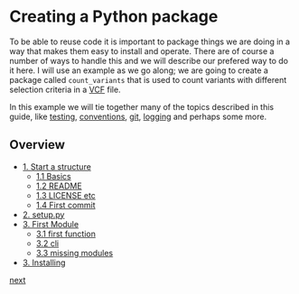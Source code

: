 # Creating a Python package

To be able to reuse code it is important to package things we are doing in a way that makes them easy to install and operate.
There are of course a number of ways to handle this and we will describe our prefered way to do it here.
I will use an example as we go along; we are going to create a package called `count_variants` that is used to count variants with different selection criteria in a [VCF][vcf] file.

In this example we will tie together many of the topics described in this guide, like [testing](../testing.md), [conventions](../conventions.md), [git](../../git/README.md), [logging](../logging.md) and perhaps some more.

## Overview

* [1. Start a structure](./structure.md)
	* [1.1 Basics](./structure.md#11-Basics)
	* [1.2 README](./structure.md#12-README)
	* [1.3 LICENSE etc](./structure.md#license)
	* [1.4 First commit](./structure.md#first_commit)
* [2. setup.py](./setup_py.md)
* [3. First Module](./count_module.md)
	* [3.1 first function](./count_module.md#first_function)
	* [3.2 cli](./count_module.md#cli)
	* [3.3 missing modules](./count_module.md#33-Missing-modules)
* [3. Installing](./installing.md)

[next](./structure.md)

[vcf]: https://en.wikipedia.org/wiki/Variant_Call_Format
